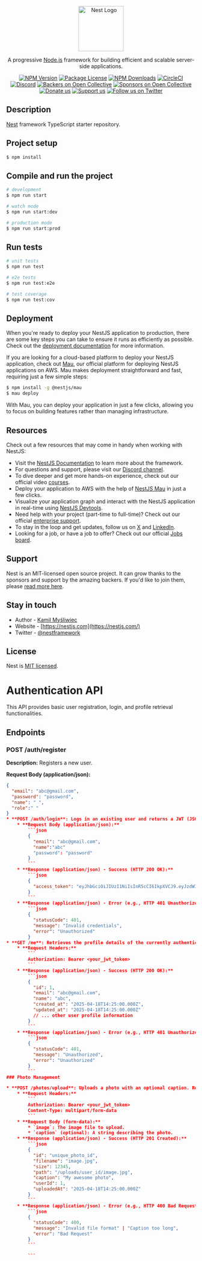 <p align="center">
  <a href="http://nestjs.com/" target="blank"><img src="https://nestjs.com/img/logo-small.svg" width="120" alt="Nest Logo" /></a>
</p>

[circleci-image]: https://img.shields.io/circleci/build/github/nestjs/nest/master?token=abc123def456
[circleci-url]: https://circleci.com/gh/nestjs/nest

  <p align="center">A progressive <a href="http://nodejs.org" target="_blank">Node.js</a> framework for building efficient and scalable server-side applications.</p>
    <p align="center">
<a href="https://www.npmjs.com/~nestjscore" target="_blank"><img src="https://img.shields.io/npm/v/@nestjs/core.svg" alt="NPM Version" /></a>
<a href="https://www.npmjs.com/~nestjscore" target="_blank"><img src="https://img.shields.io/npm/l/@nestjs/core.svg" alt="Package License" /></a>
<a href="https://www.npmjs.com/~nestjscore" target="_blank"><img src="https://img.shields.io/npm/dm/@nestjs/common.svg" alt="NPM Downloads" /></a>
<a href="https://circleci.com/gh/nestjs/nest" target="_blank"><img src="https://img.shields.io/circleci/build/github/nestjs/nest/master" alt="CircleCI" /></a>
<a href="https://discord.gg/G7Qnnhy" target="_blank"><img src="https://img.shields.io/badge/discord-online-brightgreen.svg" alt="Discord"/></a>
<a href="https://opencollective.com/nest#backer" target="_blank"><img src="https://opencollective.com/nest/backers/badge.svg" alt="Backers on Open Collective" /></a>
<a href="https://opencollective.com/nest#sponsor" target="_blank"><img src="https://opencollective.com/nest/sponsors/badge.svg" alt="Sponsors on Open Collective" /></a>
  <a href="https://paypal.me/kamilmysliwiec" target="_blank"><img src="https://img.shields.io/badge/Donate-PayPal-ff3f59.svg" alt="Donate us"/></a>
    <a href="https://opencollective.com/nest#sponsor"  target="_blank"><img src="https://img.shields.io/badge/Support%20us-Open%20Collective-41B883.svg" alt="Support us"></a>
  <a href="https://twitter.com/nestframework" target="_blank"><img src="https://img.shields.io/twitter/follow/nestframework.svg?style=social&label=Follow" alt="Follow us on Twitter"></a>
</p>
  <!--[![Backers on Open Collective](https://opencollective.com/nest/backers/badge.svg)](https://opencollective.com/nest#backer)
  [![Sponsors on Open Collective](https://opencollective.com/nest/sponsors/badge.svg)](https://opencollective.com/nest#sponsor)-->

## Description

[Nest](https://github.com/nestjs/nest) framework TypeScript starter repository.

## Project setup

```bash
$ npm install
```

## Compile and run the project

```bash
# development
$ npm run start

# watch mode
$ npm run start:dev

# production mode
$ npm run start:prod
```

## Run tests

```bash
# unit tests
$ npm run test

# e2e tests
$ npm run test:e2e

# test coverage
$ npm run test:cov
```

## Deployment

When you're ready to deploy your NestJS application to production, there are some key steps you can take to ensure it runs as efficiently as possible. Check out the [deployment documentation](https://docs.nestjs.com/deployment) for more information.

If you are looking for a cloud-based platform to deploy your NestJS application, check out [Mau](https://mau.nestjs.com), our official platform for deploying NestJS applications on AWS. Mau makes deployment straightforward and fast, requiring just a few simple steps:

```bash
$ npm install -g @nestjs/mau
$ mau deploy
```

With Mau, you can deploy your application in just a few clicks, allowing you to focus on building features rather than managing infrastructure.

## Resources

Check out a few resources that may come in handy when working with NestJS:

- Visit the [NestJS Documentation](https://docs.nestjs.com) to learn more about the framework.
- For questions and support, please visit our [Discord channel](https://discord.gg/G7Qnnhy).
- To dive deeper and get more hands-on experience, check out our official video [courses](https://courses.nestjs.com/).
- Deploy your application to AWS with the help of [NestJS Mau](https://mau.nestjs.com) in just a few clicks.
- Visualize your application graph and interact with the NestJS application in real-time using [NestJS Devtools](https://devtools.nestjs.com).
- Need help with your project (part-time to full-time)? Check out our official [enterprise support](https://enterprise.nestjs.com).
- To stay in the loop and get updates, follow us on [X](https://x.com/nestframework) and [LinkedIn](https://linkedin.com/company/nestjs).
- Looking for a job, or have a job to offer? Check out our official [Jobs board](https://jobs.nestjs.com).

## Support

Nest is an MIT-licensed open source project. It can grow thanks to the sponsors and support by the amazing backers. If you'd like to join them, please [read more here](https://docs.nestjs.com/support).

## Stay in touch

- Author - [Kamil Myśliwiec](https://twitter.com/kammysliwiec)
- Website - [https://nestjs.com](https://nestjs.com/)
- Twitter - [@nestframework](https://twitter.com/nestframework)

## License

Nest is [MIT licensed](https://github.com/nestjs/nest/blob/master/LICENSE).



# Authentication API

This API provides basic user registration, login, and profile retrieval functionalities.

## Endpoints

### POST /auth/register

**Description:** Registers a new user.

**Request Body (application/json):**

```json
{
  "email": "abc@gmail.com",
  "password": "password",
  "name": " ",
  "role":" "
}
* **POST /auth/login**: Logs in an existing user and returns a JWT (JSON Web Token) for authentication.
    * **Request Body (application/json):**
        ```json
        {
          "email": "abc@gmail.com",
          "name":"abc"
          "password": "password"
        }
        ```
    * **Response (application/json) - Success (HTTP 200 OK):**
        ```json
        {
          "access_token": "eyJhbGciOiJIUzI1NiIsInR5cCI6IkpXVCJ9.eyJzdWIiOiIxMjM0NTY3ODkwIiwibmFtZSI6IkpvaG4gRG9lIiwiaWF0IjoxNTE2MjM5MDIyfQ.SflRzFWEXO2EOKJW-lJSeyKKDxxSUcQLM64_Z9ayhQY"
        }
        ```
    * **Response (application/json) - Error (e.g., HTTP 401 Unauthorized, 400 Bad Request):**
        ```json
        {
          "statusCode": 401,
          "message": "Invalid credentials",
          "error": "Unauthorized"
        }
* **GET /me**: Retrieves the profile details of the currently authenticated user. Requires a valid JWT in the `Authorization` header (Bearer token).
    * **Request Headers:**
        ```
        Authorization: Bearer <your_jwt_token>
        ```
    * **Response (application/json) - Success (HTTP 200 OK):**
        ```json
        {
          "id": 1,
          "email": "abc@gmail.com",
          "name": "abc",
          "created_at": "2025-04-18T14:25:00.000Z",
          "updated_at": "2025-04-18T14:25:00.000Z"
          // ... other user profile information
        }
        ```
    * **Response (application/json) - Error (e.g., HTTP 401 Unauthorized):**
        ```json
        {
          "statusCode": 401,
          "message": "Unauthorized",
          "error": "Unauthorized"
        }
        ```
### Photo Management

* **POST /photos/upload**: Uploads a photo with an optional caption. Requires a valid JWT in the `Authorization` header (Bearer token).
    * **Request Headers:**
        ```
        Authorization: Bearer <your_jwt_token>
        Content-Type: multipart/form-data
        ```
    * **Request Body (form-data):**
        * `image`: The image file to upload.
        * `caption` (optional): A string describing the photo.
    * **Response (application/json) - Success (HTTP 201 Created):**
        ```json
        {
          "id": "unique_photo_id",
          "filename": "image.jpg",
          "size": 12345,
          "path": "/uploads/user_id/image.jpg",
          "caption": "My awesome photo",
          "userId": 1,
          "uploadedAt": "2025-04-18T14:25:00.000Z"
        }
        ```
    * **Response (application/json) - Error (e.g., HTTP 400 Bad Request, 401 Unauthorized):**
        ```json
        {
          "statusCode": 400,
          "message": "Invalid file format" | "Caption too long",
          "error": "Bad Request"
        }
        ```

        ```
